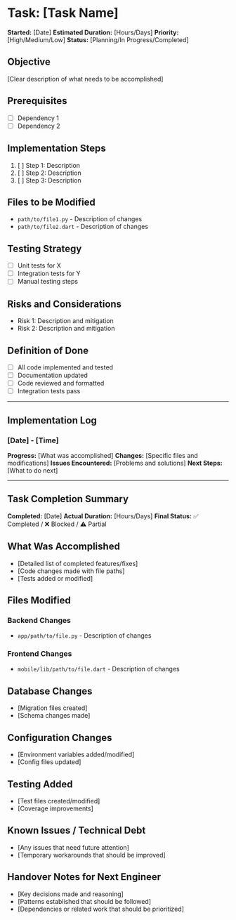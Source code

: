 # Task: [Task Name]

**Started:** [Date]
**Estimated Duration:** [Hours/Days]
**Priority:** [High/Medium/Low]
**Status:** [Planning/In Progress/Completed]

## Objective
[Clear description of what needs to be accomplished]

## Prerequisites
- [ ] Dependency 1
- [ ] Dependency 2

## Implementation Steps
1. [ ] Step 1: Description
2. [ ] Step 2: Description
3. [ ] Step 3: Description

## Files to be Modified
- `path/to/file1.py` - Description of changes
- `path/to/file2.dart` - Description of changes

## Testing Strategy
- [ ] Unit tests for X
- [ ] Integration tests for Y
- [ ] Manual testing steps

## Risks and Considerations
- Risk 1: Description and mitigation
- Risk 2: Description and mitigation

## Definition of Done
- [ ] All code implemented and tested
- [ ] Documentation updated
- [ ] Code reviewed and formatted
- [ ] Integration tests pass

---

## Implementation Log

### [Date] - [Time]
**Progress:** [What was accomplished]
**Changes:** [Specific files and modifications]
**Issues Encountered:** [Problems and solutions]
**Next Steps:** [What to do next]

---

## Task Completion Summary

**Completed:** [Date]
**Actual Duration:** [Hours/Days]
**Final Status:** ✅ Completed / ❌ Blocked / ⚠️ Partial

## What Was Accomplished
- [Detailed list of completed features/fixes]
- [Code changes made with file paths]
- [Tests added or modified]

## Files Modified
### Backend Changes
- `app/path/to/file.py` - Description of changes

### Frontend Changes  
- `mobile/lib/path/to/file.dart` - Description of changes

## Database Changes
- [Migration files created]
- [Schema changes made]

## Configuration Changes
- [Environment variables added/modified]
- [Config files updated]

## Testing Added
- [Test files created/modified]
- [Coverage improvements]

## Known Issues / Technical Debt
- [Any issues that need future attention]
- [Temporary workarounds that should be improved]

## Handover Notes for Next Engineer
- [Key decisions made and reasoning]
- [Patterns established that should be followed]
- [Dependencies or related work that should be prioritized]